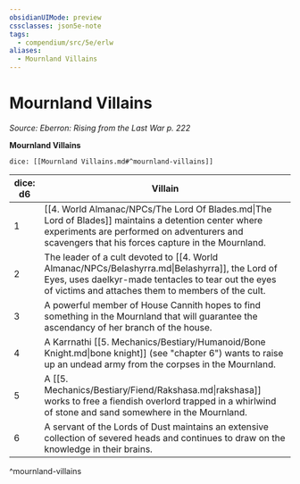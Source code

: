 ```yaml
---
obsidianUIMode: preview
cssclasses: json5e-note
tags:
  - compendium/src/5e/erlw
aliases:
  - Mournland Villains
---
```

# Mournland Villains
*Source: Eberron: Rising from the Last War p. 222* 

**Mournland Villains**

`dice: [[Mournland Villains.md#^mournland-villains]]`

| dice: d6 | Villain |
|----------|---------|
| 1 | [[4. World Almanac/NPCs/The Lord Of Blades.md\|The Lord of Blades]] maintains a detention center where experiments are performed on adventurers and scavengers that his forces capture in the Mournland. |
| 2 | The leader of a cult devoted to [[4. World Almanac/NPCs/Belashyrra.md\|Belashyrra]], the Lord of Eyes, uses daelkyr-made tentacles to tear out the eyes of victims and attaches them to members of the cult. |
| 3 | A powerful member of House Cannith hopes to find something in the Mournland that will guarantee the ascendancy of her branch of the house. |
| 4 | A Karrnathi [[5. Mechanics/Bestiary/Humanoid/Bone Knight.md\|bone knight]] (see "chapter 6") wants to raise up an undead army from the corpses in the Mournland. |
| 5 | A [[5. Mechanics/Bestiary/Fiend/Rakshasa.md\|rakshasa]] works to free a fiendish overlord trapped in a whirlwind of stone and sand somewhere in the Mournland. |
| 6 | A servant of the Lords of Dust maintains an extensive collection of severed heads and continues to draw on the knowledge in their brains. |
^mournland-villains
